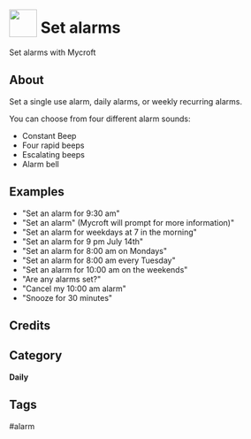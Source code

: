 # <img src='https://rawgithub.com/FortAwesome/Font-Awesome/master/advanced-options/raw-svg/solid/clock.svg' card_color='#22a7f0' width='50' height='50' style='vertical-align:bottom'/> Set alarms
Set alarms with Mycroft

## About 
Set a single use alarm, daily alarms, or weekly recurring alarms.
 
 You can choose from four different alarm sounds:
 * Constant Beep
 * Four rapid beeps
 * Escalating beeps
 * Alarm bell

## Examples 
* "Set an alarm for 9:30 am"
* "Set an alarm" (Mycroft will prompt for more information)"
* "Set an alarm for weekdays at 7 in the morning"
* "Set an alarm for 9 pm July 14th"
* "Set an alarm for 8:00 am on Mondays"
* "Set an alarm for 8:00 am every Tuesday"
* "Set an alarm for 10:00 am on the weekends"
* "Are any alarms set?"
* "Cancel my 10:00 am alarm"
* "Snooze for 30 minutes"

## Credits 

## Category
**Daily**

## Tags
#alarm
